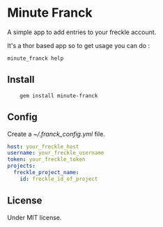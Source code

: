 # Minute Franck

A simple app to add entries to your freckle account.

It's a thor based app so to get usage you can do :

```shell
minute_franck help
```

## Install

```shell
    gem install minute-franck
```

## Config

Create a *~/.franck_config.yml* file.

```yaml
host: your_freckle_host
username: your_freckle_username
token: your_freckle_token
projects:
  freckle_project_name:
    id: freckle_id_of_project
```

## License

Under MIT license.

